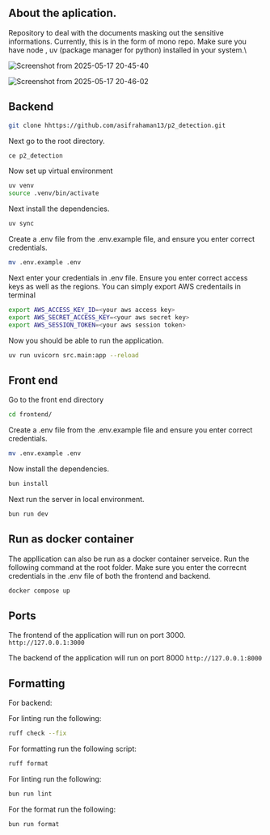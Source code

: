 ## About the aplication.

Repository to deal with the documents masking out the sensitive informations. Currently, this is in the form of mono repo. Make sure you have node , uv (package manager for python) installed in your system.\

![Screenshot from 2025-05-17 20-45-40](https://github.com/user-attachments/assets/6719c6a4-8cba-4a63-a238-8475f11b3e9d)

![Screenshot from 2025-05-17 20-46-02](https://github.com/user-attachments/assets/6d70f4bb-0296-48c9-b626-db2262e308fa)

## Backend

```bash
git clone hhttps://github.com/asifrahaman13/p2_detection.git
```

Next go to the root directory.

```bash
ce p2_detection
```

Now set up virtual environment

```bash
uv venv
source .venv/bin/activate
```

Next install the dependencies.

```bash
uv sync
```

Create a .env file from the .env.example file, and ensure you enter correct credentials.

```bash
mv .env.example .env
```

Next enter your credentials in .env file. Ensure you enter correct access keys as well as the regions. You can simply export AWS credentails in terminal

```bash
export AWS_ACCESS_KEY_ID=<your aws access key>
export AWS_SECRET_ACCESS_KEY=<your aws secret key>
export AWS_SESSION_TOKEN=<your aws session token>
```

Now you should be able to run the application.

```bash
uv run uvicorn src.main:app --reload
```

## Front end

Go to the front end directory

```bash
cd frontend/
```

Create a .env file from the .env.example file and ensure you enter correct credentials.

```bash
mv .env.example .env
```

Now install the dependencies.

```bash
bun install
```

Next run the server in local environment.

```bash
bun run dev
```

## Run as docker container

The appllication can also be run as a docker container serveice. Run the following command at the root folder. Make sure you enter the correcnt credentials in the .env file of both the frontend and backend.


```bash
docker compose up
```

## Ports

The frontend of the application will run on port 3000. `http://127.0.0.1:3000`

The backend of the application will run on port 8000 `http://127.0.0.1:8000`

## Formatting

For backend:

For linting run the following:

```bash
ruff check --fix
```

For formatting run the following script:

```bash
ruff format
```

For linting run the following:

```bash
bun run lint
```

For the format run the following:

```bash
bun run format
```
